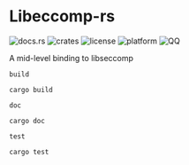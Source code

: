 # Libeccomp-rs

![docs.rs](https://docs.rs/libseccomp-rs/badge.svg)
![crates](https://img.shields.io/crates/v/libseccomp-rs.svg)
![license](https://img.shields.io/crates/l/libseccomp-rs.svg)
![platform](https://img.shields.io/badge/platform-x86%7Cx86__64-success)
![QQ](https://img.shields.io/badge/%F0%9F%90%A7QQ-1332127468-blue)

A mid-level binding to libseccomp

`build`
```
cargo build
```
`doc`
```
cargo doc
```
`test`
```
cargo test
```